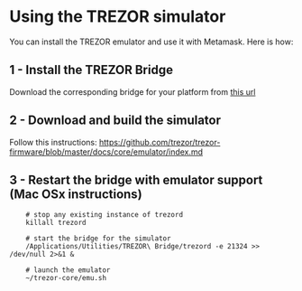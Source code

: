 # Using the TREZOR simulator

You can install the TREZOR emulator and use it with Metamask.
Here is how:

## 1 - Install the TREZOR Bridge

Download the corresponding bridge for your platform from [this url](https://wallet.trezor.io/data/bridge/latest/index.html)

## 2 - Download and build the simulator

Follow this instructions: https://github.com/trezor/trezor-firmware/blob/master/docs/core/emulator/index.md

## 3 - Restart the bridge with emulator support (Mac OSx instructions)

```
    # stop any existing instance of trezord
    killall trezord

    # start the bridge for the simulator
    /Applications/Utilities/TREZOR\ Bridge/trezord -e 21324 >> /dev/null 2>&1 &

    # launch the emulator
    ~/trezor-core/emu.sh
```
